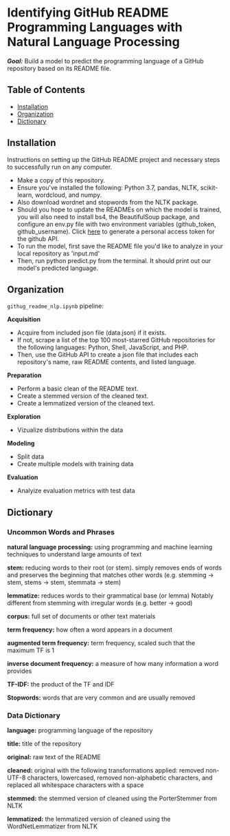 # Identifying GitHub README Programming Languages with Natural Language Processing

***Goal:*** Build a model to predict the programming language of a GitHub repository based on its README file.

## Table of Contents

- [Installation](#installation)
- [Organization](#organization)
- [Dictionary](#dictionary)

## Installation

Instructions on setting up the GitHub README project and necessary steps to successfully run on any computer. 

- Make a copy of this repository.
- Ensure you've installed the following: Python 3.7, pandas, NLTK, scikit-learn, wordcloud, and numpy.
- Also download wordnet and stopwords from the NLTK package.
- Should you hope to update the READMEs on which the model is trained, you will also need to install bs4, the BeautifulSoup package, and configure an env.py file with two environment variables (github_token, github_username). Click [here](https://github.com/settings/tokens) to generate a personal access token for the github API.
- To run the model, first save the README file you'd like to analyze in your local repository as 'input.md'
- Then, run python predict.py from the terminal. It should print out our model's predicted language.

## Organization

`githug_readme_nlp.ipynb` pipeline:

**Acquisition**
- Acquire from included json file (data.json) if it exists.
- If not, scrape a list of the top 100 most-starred GitHub repositories for the following languages: Python, Shell, JavaScript, and PHP.
- Then, use the GitHub API to create a json file that includes each repository's name, raw README contents, and listed language.

**Preparation**
- Perform a basic clean of the README text.
- Create a stemmed version of the cleaned text.
- Create a lemmatized version of the cleaned text.

**Exploration**
- Vizualize distributions within the data

**Modeling**
- Split data
- Create multiple models with training data

**Evaluation**
- Analyize evaluation metrics with test data

## Dictionary

### Uncommon Words and Phrases

**natural language processing:** using programming and machine learning techniques to understand large amounts of text

**stem:** reducing words to their root (or stem). simply removes ends of words and preserves the beginning that matches other words (e.g. stemming -> stem, stems -> stem, stemmata -> stem)

**lemmatize:** reduces words to their grammatical base (or lemma) Notably different from stemming with irregular words (e.g. better -> good)

**corpus:** full set of documents or other text materials

**term frequency:** how often a word appears in a document

**augmented term frequency:** term frequency, scaled such that the maximum TF is 1

**inverse document frequency:** a measure of how many information a word provides

**TF-IDF:** the product of the TF and IDF

**Stopwords:** words that are very common and are usually removed

### Data Dictionary

**language:** programming language of the repository

**title:** title of the repository

**original:** raw text of the README

**cleaned:** original with the following transformations applied: removed non-UTF-8 characters, lowercased, removed non-alphabetic characters, and replaced all whitespace characters with a space

**stemmed:** the stemmed version of cleaned using the PorterStemmer from NLTK

**lemmatized:** the lemmatized version of cleaned using the WordNetLemmatizer from NLTK
